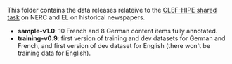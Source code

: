 This folder contains the data releases relateive to the [CLEF-HIPE shared task](https://impresso.github.io/CLEF-HIPE-2020/) on NERC and EL on historical newspapers.


- **sample-v1.0**: 10 French and 8 German content items fully annotated.
- **training-v0.9**: first version of training and dev datasets for German and French, and first version of dev dataset for English (there won't be training data for English). 

